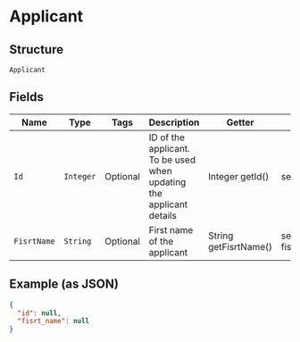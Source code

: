 
# Applicant

## Structure

`Applicant`

## Fields

| Name | Type | Tags | Description | Getter | Setter |
|  --- | --- | --- | --- | --- | --- |
| `Id` | `Integer` | Optional | ID of the applicant. To be used when updating the applicant details | Integer getId() | setId(Integer id) |
| `FisrtName` | `String` | Optional | First name of the applicant | String getFisrtName() | setFisrtName(String fisrtName) |

## Example (as JSON)

```json
{
  "id": null,
  "fisrt_name": null
}
```

